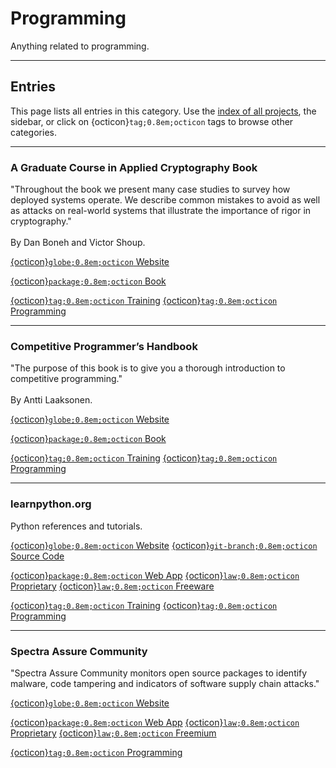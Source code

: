 

# Programming

Anything related to programming.





--------------------

## Entries

This page lists all entries in this category. Use the [index of all projects](../index.md), the sidebar, or click on {octicon}`tag;0.8em;octicon` tags to browse other categories.


--------------------

### A Graduate Course in Applied Cryptography Book

\"Throughout the book we present many case studies to survey how deployed systems operate. We describe common mistakes to avoid as well as attacks on real-world systems that illustrate the importance of rigor in cryptography.\"<br><br>By Dan Boneh and Victor Shoup.

<span class="external-link-box"><a class="external-link" href="https://toc.cryptobook.us/book.pdf">{octicon}`globe;0.8em;octicon` Website</a></span>



<span class="platform"><a href="../platforms/book.html">{octicon}`package;0.8em;octicon` Book</a> </span> 



<span class="tag"><a href="./training.html">{octicon}`tag;0.8em;octicon` Training</a> </span>
<span class="tag"><a href="./programming.html">{octicon}`tag;0.8em;octicon` Programming</a> </span>


--------------------

### Competitive Programmer’s Handbook

\"The purpose of this book is to give you a thorough introduction to competitive programming.\"<br><br>By Antti Laaksonen.

<span class="external-link-box"><a class="external-link" href="https://cses.fi/book/book.pdf">{octicon}`globe;0.8em;octicon` Website</a></span>



<span class="platform"><a href="../platforms/book.html">{octicon}`package;0.8em;octicon` Book</a> </span> 



<span class="tag"><a href="./training.html">{octicon}`tag;0.8em;octicon` Training</a> </span>
<span class="tag"><a href="./programming.html">{octicon}`tag;0.8em;octicon` Programming</a> </span>


--------------------

### learnpython.org

Python references and tutorials.

<span class="external-link-box"><a class="external-link" href="https://learnpython.org">{octicon}`globe;0.8em;octicon` Website</a></span>
<span class="external-link-box"><a class="external-link" href="https://github.com/jsonwebtoken/jsonwebtoken.github.io">{octicon}`git-branch;0.8em;octicon` Source Code</a></span>


<span class="platform"><a href="../platforms/web-app.html">{octicon}`package;0.8em;octicon` Web App</a> </span> 
<span class="license-box"><a class="license-link" href="../index.html#list-of-licenses">{octicon}`law;0.8em;octicon` Proprietary</a> </span> <span class="license-box"><a class="license-link" href="../index.html#list-of-licenses">{octicon}`law;0.8em;octicon` Freeware</a> </span> 


<span class="tag"><a href="./training.html">{octicon}`tag;0.8em;octicon` Training</a> </span>
<span class="tag"><a href="./programming.html">{octicon}`tag;0.8em;octicon` Programming</a> </span>


--------------------

### Spectra Assure Community

\"Spectra Assure Community monitors open source packages to identify malware, code tampering and indicators of software supply chain attacks.\"

<span class="external-link-box"><a class="external-link" href="https://secure.software">{octicon}`globe;0.8em;octicon` Website</a></span>



<span class="platform"><a href="../platforms/web-app.html">{octicon}`package;0.8em;octicon` Web App</a> </span> 
<span class="license-box"><a class="license-link" href="../index.html#list-of-licenses">{octicon}`law;0.8em;octicon` Proprietary</a> </span> <span class="license-box"><a class="license-link" href="../index.html#list-of-licenses">{octicon}`law;0.8em;octicon` Freemium</a> </span> 


<span class="tag"><a href="./programming.html">{octicon}`tag;0.8em;octicon` Programming</a> </span>

